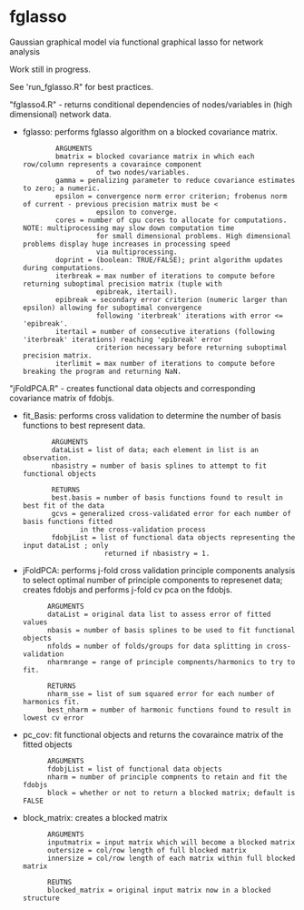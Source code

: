 # fglasso
Gaussian graphical model via functional graphical lasso for network analysis 

Work still in progress. 

See 'run_fglasso.R" for best practices. 

"fglasso4.R" - returns conditional dependencies of nodes/variables in (high dimensional) network data.

  - fglasso: performs fglasso algorithm on a blocked covariance matrix. 
  
                ARGUMENTS
                bmatrix = blocked covariance matrix in which each row/column represents a covaraince component 
                          of two nodes/variables.
                gamma = penalizing parameter to reduce covariance estimates to zero; a numeric. 
                epsilon = convergence norm error criterion; frobenus norm of current - previous precision matrix must be <
                          epsilon to converge. 
                cores = number of cpu cores to allocate for computations. NOTE: multiprocessing may slow down computation time 
                          for small dimensional problems. High dimensional problems display huge increases in processing speed 
                          via multiprocessing. 
                doprint = (boolean: TRUE/FALSE); print algorithm updates during computations. 
                iterbreak = max number of iterations to compute before returning suboptimal precision matrix (tuple with  
                          epibreak, itertail). 
                epibreak = secondary error criterion (numeric larger than epsilon) allowing for suboptimal convergence 
                          following 'iterbreak' iterations with error <= 'epibreak'. 
                itertail = number of consecutive iterations (following 'iterbreak' iterations) reaching 'epibreak' error 
                          criterion necessary before returning suboptimal precision matrix. 
                iterlimit = max number of iterations to compute before breaking the program and returning NaN. 
                

"jFoldPCA.R" - creates functional data objects and corresponding covariance matrix of fdobjs. 

  - fit_Basis: performs cross validation to determine the number of basis functions to best represent data. 
  
               ARGUMENTS
               dataList = list of data; each element in list is an observation. 
               nbasistry = number of basis splines to attempt to fit functional objects 
               
               RETURNS
               best.basis = number of basis functions found to result in best fit of the data 
               gcvs = generalized cross-validated error for each number of basis functions fitted 
                      in the cross-validation process
               fdobjList = list of functional data objects representing the input dataList ; only 
                            returned if nbasistry = 1. 
              
  - jFoldPCA: performs j-fold cross validation principle components analysis to select optimal number
              of principle components to represenet data; creates fdobjs and performs j-fold cv pca on the fdobjs. 
              
              ARGUMENTS
              dataList = original data list to assess error of fitted values 
              nbasis = number of basis splines to be used to fit functional objects 
              nfolds = number of folds/groups for data splitting in cross-validation
              nharmrange = range of principle compnents/harmonics to try to fit. 
  
              RETURNS
              nharm_sse = list of sum squared error for each number of harmonics fit. 
              best_nharm = number of harmonic functions found to result in lowest cv error
              
  - pc_cov: fit functional objects and returns the covaraince matrix of the fitted objects
  
              ARGUMENTS
              fdobjList = list of functional data objects 
              nharm = number of principle compnents to retain and fit the fdobjs 
              block = whether or not to return a blocked matrix; default is FALSE
              
  - block_matrix: creates a blocked matrix 
  
              ARGUMENTS
              inputmatrix = input matrix which will become a blocked matrix 
              outersize = col/row length of full blocked matrix
              innersize = col/row length of each matrix within full blocked matrix 
              
              REUTNS
              blocked_matrix = original input matrix now in a blocked structure 
